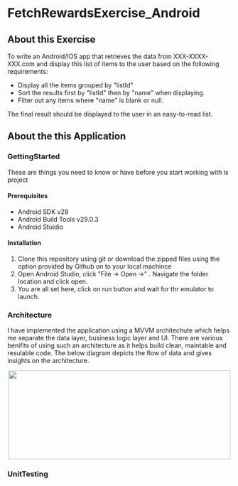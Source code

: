 # FetchRewardsExercise_Android
## About this Exercise
To write an Android/IOS app that retrieves the data from XXX-XXXX-XXX.com and display this list of items to the user based on the following requirements:

- Display all the items grouped by "listId"
- Sort the results first by "listId" then by "name" when displaying.
- Filter out any items where "name" is blank or null.

The final result should be displayed to the user in an easy-to-read list.

## About the this Application
### GettingStarted
These are things you need to know or have before you start working with is project
#### Prerequisites
- Android SDK v29
- Android Build Tools v29.0.3
- Android Stuidio 

#### Installation
1. Clone this repository using git or download the zipped files using the option provided by Github on to your local machince
2. Open Android Studio, click "File -> Open ->" . Navigate the folder location and click open.
3. You are all set here, click on run button and wait for thr emulator to launch.

### Architecture
I have implemented the application using a MVVM architechute which helps me separate the data layer, business logic layer and UI.
There are various benifits of using such an architecture as it helps build clean, maintable and resulable code.
The below diagram depicts the flow of data and gives insights on the architecture.

<p align="center">
  <img width="500" height="200" src="https://github.com/anuj1995/FetchRewardsExercise_Android/blob/master/images/ArchitectureDiagram.png">
</p>




### UnitTesting


